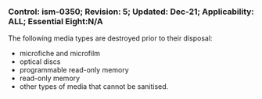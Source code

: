 ### Control: ism-0350; Revision: 5; Updated: Dec-21; Applicability: ALL; Essential Eight:N/A
<p>The following media types are destroyed prior to their disposal:</p>
                  <ul>
                     <li>microfiche and microfilm</li>
                     <li>optical discs</li>
                     <li>programmable read-only memory</li>
                     <li>read-only memory</li>
                     <li>other types of media that cannot be sanitised.</li>
                  </ul>